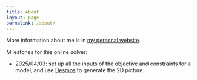 ```yaml
---
title: About
layout: page
permalink: /about/
---
```




More information about me is in [my personal website](https://robinchen121.github.io).

Milestones for this online solver:

- 2025/04/03: set up all the inputs of the objective and constraints for a model, and use [Desmos](https://www.desmos.com/) to generate the 2D picture.



